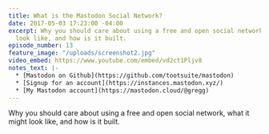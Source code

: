 ```yaml
---
title: What is the Mastodon Social Network?
date: 2017-05-03 17:23:00 -04:00
excerpt: Why you should care about using a free and open social network, what it might
  look like, and how is it built.
episode_number: 13
feature_image: "/uploads/screenshot2.jpg"
video_embed: https://www.youtube.com/embed/vd2ct1Pljv8
notes_text: |-
  * [Mastodon on Github](https://github.com/tootsuite/mastodon)
  * [Signup for an account](https://instances.mastodon.xyz/)
  * [My Mastodon account](https://mastodon.cloud/@gregg)
---
```


Why you should care about using a free and open social network, what it might look like, and how is it built.  